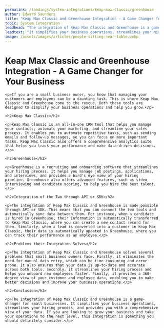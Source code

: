 ```yaml
---
permalink: /landings/system-integrations/keap-max-classic/greenhouse
author: Edward Saunders
title: "Keap Max Classic and Greenhouse Integration - A Game Changer for Your Business"
topic: System Integration
leadhead: "The integration of Keap Max Classic and Greenhouse is a game-changer for small businesses"
leadtext: "It simplifies your business operations, streamlines your hiring process, and provides you with a comprehensive view of your data. If you are looking to grow your business and take your operations to the next level, this integration is something you should definitely consider."
image: /assets/images/articles/people-sitting-near-table.webp
---
```

<div class="arttext">
	<h1>Keap Max Classic and Greenhouse Integration - A Game Changer for Your Business</h1>

	<p>If you are a small business owner, you know that managing your customers and employees can be a daunting task. This is where Keap Max Classic and Greenhouse come to the rescue. Both these tools are designed to simplify your business operations and help you grow.</p>

	<h2>Keap Max Classic</h2>

	<p>Keap Max Classic is an all-in-one CRM tool that helps you manage your contacts, automate your marketing, and streamline your sales process. It enables you to automate repetitive tasks, such as sending emails and follow-up messages, so you can focus on more important tasks. Keap Max Classic also offers a comprehensive analytics suite that helps you track your performance and make data-driven decisions.</p>

	<h2>Greenhouse</h2>

	<p>Greenhouse is a recruiting and onboarding software that streamlines your hiring process. It helps you manage job postings, applications, and interviews, and provides a bird's eye view of your hiring pipeline. Greenhouse also offers advanced features, such as video interviewing and candidate scoring, to help you hire the best talent.</p>

	<h2>Integration of the Two through API or SDK</h2>

	<p>The integration of Keap Max Classic and Greenhouse is made possible through API or SDK. This means that you can connect the two tools and automatically sync data between them. For instance, when a candidate is hired in Greenhouse, their information is automatically transferred to Keap Max Classic, where you can create a new contact record for them. Similarly, when a lead is converted into a customer in Keap Max Classic, their data is automatically updated in Greenhouse, where you can track their performance as an employee.</p>

	<h2>Problems their Integration Solves</h2>

	<p>The integration of Keap Max Classic and Greenhouse solves several problems that small business owners face. Firstly, it eliminates the need for manual data entry, which can be time-consuming and error-prone. It also ensures that your data is up-to-date and accurate across both tools. Secondly, it streamlines your hiring process and helps you onboard new employees faster. Finally, it provides a 360-degree view of your customer and employee data, enabling you to make better decisions and improve your business operations.</p>

	<h2>Conclusion</h2>

	<p>The integration of Keap Max Classic and Greenhouse is a game-changer for small businesses. It simplifies your business operations, streamlines your hiring process, and provides you with a comprehensive view of your data. If you are looking to grow your business and take your operations to the next level, this integration is something you should definitely consider.</p>

</div>